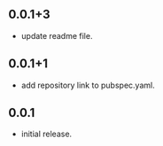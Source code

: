 ## 0.0.1+3

* update readme file.

## 0.0.1+1

* add repository link to pubspec.yaml.

## 0.0.1

* initial release.